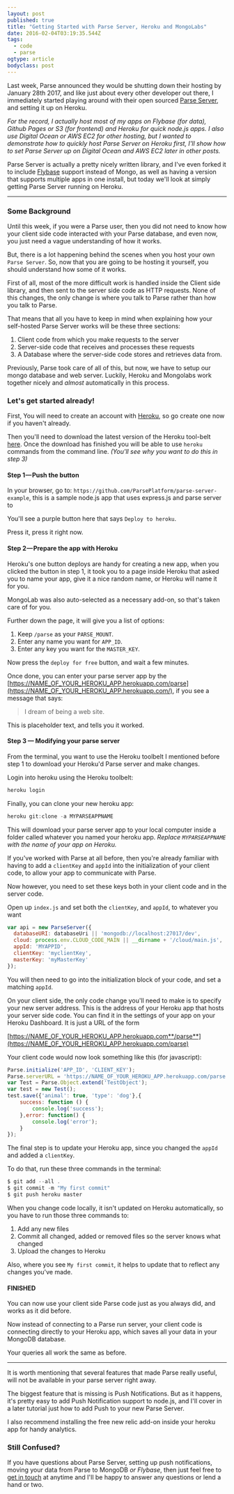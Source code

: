 ```yaml
---
layout: post 
published: true
title: "Getting Started with Parse Server, Heroku and MongoLabs" 
date: 2016-02-04T03:19:35.544Z 
tags:
  - code
  - parse
ogtype: article 
bodyclass: post 
---
```


Last week, Parse announced they would be shutting down their hosting by January 28th 2017, and like just about every other developer out there, I immediately started playing around with their open sourced [Parse Server](https://github.com/ParsePlatform/parse-server), and setting it up on Heroku.

_For the record, I actually host most of my apps on Flybase (for data), Github Pages or S3 (for frontend) and Heroku for quick node.js apps. I also use Digital Ocean or AWS EC2 for other hosting, but I wanted to demonstrate how to quickly host Parse Server on Heroku first, I'll show how to set Parse Server up on Digital Ocean and AWS EC2 later in other posts._

Parse Server is actually a pretty nicely written library, and I've even forked it to include [Flybase](https://flybase.io) support instead of Mongo, as well as having a version that supports multiple apps in one install, but today we'll look at simply getting Parse Server running on Heroku.

---

### Some Background

Until this week, if you were a Parse user, then you did not need to know how your client side code interacted with your Parse database, and even now, you just need a vague understanding of how it works.

But, there is a lot happening behind the scenes when you host your own `Parse Server`.  So, now that you are going to be hosting it yourself, you should understand how some of it works.

First of all, most of the more difficult work is handled inside the Client side library, and then sent to the server side code as HTTP requests. None of this changes, the only change is where you talk to Parse rather than how you talk to Parse.

That means that all you have to keep in mind when explaining how your self-hosted Parse Server works will be these three sections:

1. Client code from which you make requests to the server
2. Server-side code that receives and processes these requests
3. A Database where the server-side code stores and retrieves data from.

Previously, Parse took care of all of this, but now, we have to setup our mongo database and web server. Luckily, Heroku and Mongolabs work together nicely and _almost_ automatically in this process. 

### Let's get started already!

First, You will need to create an account with [Heroku](http://www.heroku.com), so go create one now if you haven't already.

Then you'll need to download the latest version of the Heroku tool-belt [here](https://toolbelt.heroku.com/). Once the download has finished you will be able to use `heroku` commands from the command line. _(You'll see why you want to do this in step 3)_

#### Step 1 — Push the button

In your browser, go to: `https://github.com/ParsePlatform/parse-server-example`, this is a sample node.js app that uses express.js and parse server to 

You'll see a purple button here that says `Deploy to heroku`. 

Press it, press it right now.

#### Step 2 — Prepare the app with Heroku

Heroku's one button deploys are handy for creating a new app, when you clicked the button in step 1, it took you to a page inside Heroku that asked you to name your app, give it a nice random name, or Heroku will name it for you.

MongoLab was also auto-selected as a necessary add-on, so that's taken care of for you.

Further down the page, it will give you a list of options:

1. Keep `/parse` as your `PARSE_MOUNT`.
2. Enter any name you want for `APP_ID`.
3. Enter any key you want for the `MASTER_KEY`.

Now press the `deploy for free` button, and wait a few minutes.

Once done, you can enter your parse server app by the [https://NAME_OF_YOUR_HEROKU_APP.herokuapp.com/parse](https://NAME_OF_YOUR_HEROKU_APP.herokuapp.com/), if you see a message that says:

> I dream of being a web site.

This is placeholder text, and tells you it worked.

#### Step 3 — Modifying your parse server

From the terminal, you want to use the Heroku toolbelt I mentioned before step 1 to download your Heroku'd Parse server and make changes.

Login into heroku using the Heroku toolbelt:

```javascript
heroku login
```

Finally, you can clone your new heroku app:

```javascript
heroku git:clone -a MYPARSEAPPNAME
```

This will download your parse server app to your local computer inside a folder called whatever you named your heroku app. _Replace `MYPARSEAPPNAME` with the name of your app on Heroku._

If you've worked with Parse at all before, then you're already familiar with having to add a `clientKey` and `appId` into the initialization of your client code, to allow your app to communicate with Parse. 

Now however, you need to set these keys both in your client code and in the server code. 

Open up `index.js` and set both the `clientKey`, and `appId`, to whatever you want

```javascript
var api = new ParseServer({
  databaseURI: databaseUri || 'mongodb://localhost:27017/dev',
  cloud: process.env.CLOUD_CODE_MAIN || __dirname + '/cloud/main.js',
  appId: 'MYAPPID',
  clientKey: 'myclientKey',  
  masterKey: 'myMasterKey'
});
```

You will then need to go into the initialization block of your code, and set a matching `appId`.

On your client side, the only code change you'll need to make is to specify your new server address. This is the address of your Heroku app that hosts your server side code. You can find it in the settings of your app on your Heroku Dashboard. It is just a URL of the form

[https://NAME_OF_YOUR_HEROKU_APP.herokuapp.com**/parse**](https://NAME_OF_YOUR_HEROKU_APP.herokuapp.com/parse)

Your client code would now look something like this (for javascript):

```javascript
Parse.initialize('APP_ID', 'CLIENT_KEY');
Parse.serverURL = 'https://NAME_OF_YOUR_HEROKU_APP.herokuapp.com/parse';
var Test = Parse.Object.extend('TestObject');
var test = new Test();
test.save({'animal': true, 'type': 'dog'},{
	success: function () {
		console.log('success');
	},error: function() {
		console.log('error');
	}
});
```

The final step is to update your Heroku app, since you changed the `appId` and added a `clientKey`. 

To do that, run these three commands in the terminal: 

```javascript
$ git add --all .
$ git commit -m "My first commit"  
$ git push heroku master
```

When you change code locally, it isn't updated on Heroku automatically, so you have to run those three commands to:

1. Add any new files
2. Commit all changed, added or removed files so the server knows what changed
3. Upload the changes to Heroku

Also, where you see `My first commit`, it helps to update that to reflect any changes you've made.

#### FINISHED

You can now use your client side Parse code just as you always did, and  works as it did before. 

Now instead of connecting to a Parse run server, your client code is connecting directly to your Heroku app, which saves all your data in your MongoDB database. 

Your queries all work the same as before.

---

It is worth mentioning that several features that made Parse really useful, will not be available in your parse server right away.

The biggest feature that is missing is Push Notifications. But as it happens, it's pretty easy to add Push Notification support to node.js, and I'll cover in a later tutorial just how to add Push to your new Parse Server.

I also recommend installing the free new relic add-on inside your heroku app for handy analytics.

### Still Confused?

If you have questions about Parse Server, setting up push notifications, moving your data from Parse to MongoDB _or Flybase_, then just feel free to [get in touch](/contact/) at anytime and I'll be happy to answer any questions or lend a hand or two.
